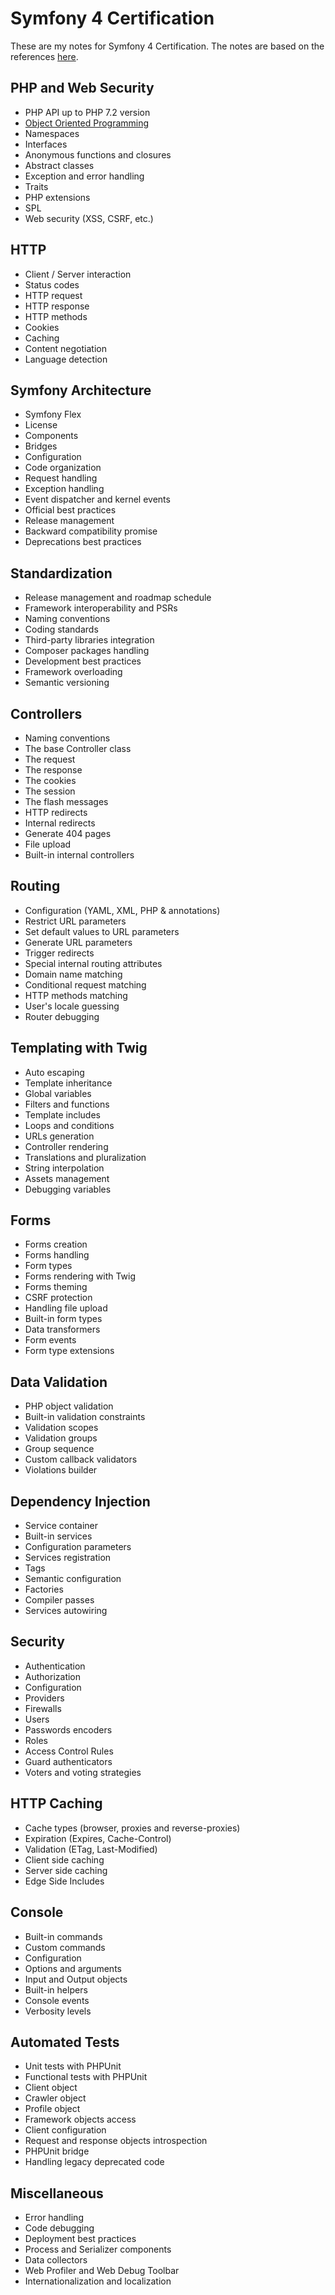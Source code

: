 # Symfony 4 Certification
These are my notes for Symfony 4 Certification. The notes are based on the references [here](references.md).

## PHP and Web Security
- PHP API up to PHP 7.2 version
- [Object Oriented Programming](php_and_web_security/object_oriented_programming/)
- Namespaces
- Interfaces
- Anonymous functions and closures
- Abstract classes
- Exception and error handling
- Traits
- PHP extensions
- SPL
- Web security (XSS, CSRF, etc.)

## HTTP
- Client / Server interaction
- Status codes
- HTTP request
- HTTP response
- HTTP methods
- Cookies
- Caching
- Content negotiation
- Language detection

## Symfony Architecture
- Symfony Flex
- License
- Components
- Bridges
- Configuration
- Code organization
- Request handling
- Exception handling
- Event dispatcher and kernel events
- Official best practices
- Release management
- Backward compatibility promise
- Deprecations best practices

## Standardization
- Release management and roadmap schedule
- Framework interoperability and PSRs
- Naming conventions
- Coding standards
- Third-party libraries integration
- Composer packages handling
- Development best practices
- Framework overloading
- Semantic versioning

## Controllers
- Naming conventions
- The base Controller class
- The request
- The response
- The cookies
- The session
- The flash messages
- HTTP redirects
- Internal redirects
- Generate 404 pages
- File upload
- Built-in internal controllers

## Routing
- Configuration (YAML, XML, PHP & annotations)
- Restrict URL parameters
- Set default values to URL parameters
- Generate URL parameters
- Trigger redirects
- Special internal routing attributes
- Domain name matching
- Conditional request matching
- HTTP methods matching
- User's locale guessing
- Router debugging

## Templating with Twig
- Auto escaping
- Template inheritance
- Global variables
- Filters and functions
- Template includes
- Loops and conditions
- URLs generation
- Controller rendering
- Translations and pluralization
- String interpolation
- Assets management
- Debugging variables

## Forms
- Forms creation
- Forms handling
- Form types
- Forms rendering with Twig
- Forms theming
- CSRF protection
- Handling file upload
- Built-in form types
- Data transformers
- Form events
- Form type extensions

## Data Validation
- PHP object validation
- Built-in validation constraints
- Validation scopes
- Validation groups
- Group sequence
- Custom callback validators
- Violations builder

## Dependency Injection
- Service container
- Built-in services
- Configuration parameters
- Services registration
- Tags
- Semantic configuration
- Factories
- Compiler passes
- Services autowiring

## Security
- Authentication
- Authorization
- Configuration
- Providers
- Firewalls
- Users
- Passwords encoders
- Roles
- Access Control Rules
- Guard authenticators
- Voters and voting strategies

## HTTP Caching
- Cache types (browser, proxies and reverse-proxies)
- Expiration (Expires, Cache-Control)
- Validation (ETag, Last-Modified)
- Client side caching
- Server side caching
- Edge Side Includes

## Console
- Built-in commands
- Custom commands
- Configuration
- Options and arguments
- Input and Output objects
- Built-in helpers
- Console events
- Verbosity levels

## Automated Tests
- Unit tests with PHPUnit
- Functional tests with PHPUnit
- Client object
- Crawler object
- Profile object
- Framework objects access
- Client configuration
- Request and response objects introspection
- PHPUnit bridge
- Handling legacy deprecated code

## Miscellaneous
- Error handling
- Code debugging
- Deployment best practices
- Process and Serializer components
- Data collectors
- Web Profiler and Web Debug Toolbar
- Internationalization and localization
